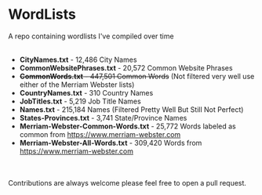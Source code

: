 # WordLists
A repo containing wordlists I've compiled over time 
<br><br>
- **CityNames.txt** - 12,486 City Names
- **CommonWebsitePhrases.txt** - 20,572 Common Website Phrases
- ~~**CommonWords.txt** - 447,501 Common Words~~ (Not filtered very well use either of the Merriam Webster lists)
- **CountryNames.txt** - 310 Country Names
- **JobTitles.txt** - 5,219 Job Title Names
- **Names.txt** - 215,184 Names (Filtered Pretty Well But Still Not Perfect)
- **States-Provinces.txt** - 3,741 State/Province Names
- **Merriam-Webster-Common-Words.txt** - 25,772 Words labeled as common from https://www.merriam-webster.com
- **Merriam-Webster-All-Words.txt** - 309,420 Words from https://www.merriam-webster.com
<br>
<br>
Contributions are always welcome please feel free to open a pull request.
